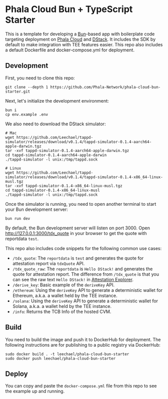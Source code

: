 # Phala Cloud Bun + TypeScript Starter

This is a template for developing a [Bun](https://bun.sh/)-based app with boilerplate code targeting deployment on [Phala Cloud](https://cloud.phala.network/) and [DStack](https://github.com/dstack-TEE/dstack/). It includes the SDK by default to make integration with TEE features easier. This repo also includes a default Dockerfile and docker-compose.yml for deployment.

## Development

First, you need to clone this repo:

```shell
git clone --depth 1 https://github.com/Phala-Network/phala-cloud-bun-starter.git
```

Next, let's initialize the development environment:

```shell
bun i
cp env.example .env
```

We also need to download the DStack simulator:

```shell
# Mac
wget https://github.com/Leechael/tappd-simulator/releases/download/v0.1.4/tappd-simulator-0.1.4-aarch64-apple-darwin.tgz
tar -xvf tappd-simulator-0.1.4-aarch64-apple-darwin.tgz
cd tappd-simulator-0.1.4-aarch64-apple-darwin
./tappd-simulator -l unix:/tmp/tappd.sock

# Linux
wget https://github.com/Leechael/tappd-simulator/releases/download/v0.1.4/tappd-simulator-0.1.4-x86_64-linux-musl.tgz
tar -xvf tappd-simulator-0.1.4-x86_64-linux-musl.tgz
cd tappd-simulator-0.1.4-x86_64-linux-musl
./tappd-simulator -l unix:/tmp/tappd.sock
```

Once the simulator is running, you need to open another terminal to start your Bun development server:

```shell
bun run dev
```

By default, the Bun development server will listen on port 3000. Open http://127.0.0.1:3000/tdx_quote in your browser to get the quote with reportdata `test`.

This repo also includes code snippets for the following common use cases:

- `/tdx_quote`: The `reportdata` is `test` and generates the quote for attestation report via `tdxQuote` API.
- `/tdx_quote_raw`: The `reportdata` is `Hello DStack!` and generates the quote for attestation report. The difference from `/tdx_quote` is that you can see the raw text `Hello DStack!` in [Attestation Explorer](https://proof.t16z.com/).
- `/derive_key`: Basic example of the `deriveKey` API.
- `/ethereum`: Using the `deriveKey` API to generate a deterministic wallet for Ethereum, a.k.a. a wallet held by the TEE instance.
- `/solana`: Using the `deriveKey` API to generate a deterministic wallet for Solana, a.k.a. a wallet held by the TEE instance.
- `/info`: Returns the TCB Info of the hosted CVM.

## Build

You need to build the image and push it to DockerHub for deployment. The following instructions are for publishing to a public registry via DockerHub:

```shell
sudo docker build . -t leechael/phala-cloud-bun-starter
sudo docker push leechael/phala-cloud-bun-starter
```

## Deploy

You can copy and paste the `docker-compose.yml` file from this repo to see the example up and running.
